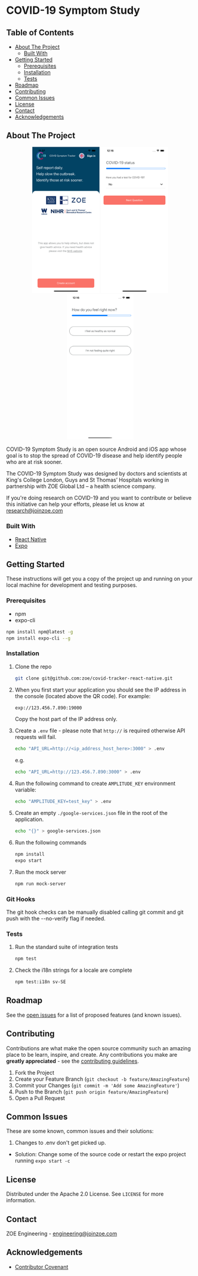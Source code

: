 # COVID-19 Symptom Study

## Table of Contents

- [About The Project](#about-the-project)
  - [Built With](#built-with)
- [Getting Started](#getting-started)
  - [Prerequisites](#prerequisites)
  - [Installation](#installation)
  - [Tests](#tests)
- [Roadmap](#roadmap)
- [Contributing](#contributing)
- [Common Issues](#common-issues)
- [License](#license)
- [Contact](#contact)
- [Acknowledgements](#acknowledgements)

## About The Project

<p float="left" align="middle">
  <img src="images/screenshot_1.png" width="180" />
  <img src="images/screenshot_2.png" width="180" />
  <img src="images/screenshot_3.png" width="180" />
</p>

COVID-19 Symptom Study is an open source Android and iOS app whose goal is to stop the spread of COVID-19 disease and help identify people who are at risk sooner.

The COVID-19 Symptom Study was designed by doctors and scientists at King's College London, Guys and St Thomas’ Hospitals working in partnership with ZOE Global Ltd – a health science company.

If you're doing research on COVID-19 and you want to contribute or believe this initiative can help your efforts, please let us know at research@joinzoe.com

### Built With

- [React Native](https://reactnative.dev)
- [Expo](https://expo.io)

## Getting Started

These instructions will get you a copy of the project up and running on your local machine for development and testing purposes.

### Prerequisites

- npm
- expo-cli

```sh
npm install npm@latest -g
npm install expo-cli --g
```

### Installation

1. Clone the repo

   ```sh
   git clone git@github.com:zoe/covid-tracker-react-native.git
   ```

2. When you first start your application you should see the IP address in the console (located above the QR code). For example:

   ```sh
   exp://123.456.7.890:19000
   ```

   Copy the host part of the IP address only.

3. Create a `.env` file - please note that `http://` is required otherwise API requests will fail.

   ```sh
   echo "API_URL=http://<ip_address_host_here>:3000" > .env
   ```

   e.g.

   ```sh
   echo "API_URL=http://123.456.7.890:3000" > .env
   ```

4. Run the following command to create `AMPLITUDE_KEY` environment variable:

   ```sh
   echo "AMPLITUDE_KEY=test_key" > .env
   ```

5. Create an empty `./google-services.json` file in the root of the application.

   ```sh
   echo "{}" > google-services.json
   ```

6. Run the following commands

   ```bash
   npm install
   expo start
   ```

7. Run the mock server

   ```bash
   npm run mock-server
   ```
   
### Git Hooks

The git hook checks can be manually disabled calling git commit and git push with the --no-verify flag if needed.

### Tests

1. Run the standard suite of integration tests

   ```bash
   npm test
   ```

2. Check the i18n strings for a locale are complete

   ```bash
   npm test:i18n sv-SE
   ```

## Roadmap

See the [open issues](https://github.com/zoe/covid-tracker-react-native/issues) for a list of proposed features (and known issues).

## Contributing

Contributions are what make the open source community such an amazing place to be learn, inspire, and create. Any contributions you make are **greatly appreciated** - see the [contributing guidelines](CONTRIBUTING.md).

1. Fork the Project
2. Create your Feature Branch (`git checkout -b feature/AmazingFeature`)
3. Commit your Changes (`git commit -m 'Add some AmazingFeature'`)
4. Push to the Branch (`git push origin feature/AmazingFeature`)
5. Open a Pull Request

## Common Issues

These are some known, common issues and their solutions:

1. Changes to .env don't get picked up.

- Solution: Change some of the source code or restart the expo project running `expo start -c`

## License

Distributed under the Apache 2.0 License. See `LICENSE` for more information.

## Contact

ZOE Engineering - engineering@joinzoe.com

## Acknowledgements

- [Contributor Covenant](https://www.contributor-covenant.org)
